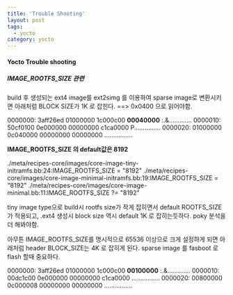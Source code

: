 ```yaml
---
title: 'Trouble Shooting'
layout: post
tags:
  - yocto
category: yocto
---
```

#### Yocto Trouble shooting

##### IMAGE_ROOTFS_SIZE 관련
build 후 생성되는 ext4 image를 ext2simg 를 이용하여 sparse image로 변환시키면 아래처럼 BLOCK SIZE가 
1K 로 잡힌다. ==> 0x0400 으로 읽어야함.

0000000: 3aff26ed 01000000 1c000c00 **00040000**  :.&.............
0000010: 50cf0100 0e000000 00000000 c1ca0000  P...............
0000020: 01000000 0c040000 00000000 00000000  ................

**IMAGE_ROOTFS_SIZE 의 default값은 8192**

./meta/recipes-core/images/core-image-tiny-initramfs.bb:24:IMAGE_ROOTFS_SIZE = "8192"
./meta/recipes-core/images/core-image-minimal-initramfs.bb:19:IMAGE_ROOTFS_SIZE = "8192"
./meta/recipes-core/images/core-image-minimal.bb:11:IMAGE_ROOTFS_SIZE ?= "8192"

tiny image type으로 build시 rootfs size가 작게 잡히면서 default ROOTFS_SIZE가 적용되고, 
.ext4 생성시 block size 역시 default 1K 로 잡히는듯하다. poky 분석을 더 해봐야함.

아무튼 IMAGE_ROOTFS_SIZE를 명시적으로 65536 이상으로 크게 설정하게 되면 아래처럼 header BLOCK_SIZE는
4K 로 잡히게 된다. sparse image 를 fasboot 로 flash 할때 중요하다.

0000000: 3aff26ed 01000000 1c000c00 **00100000**  :.&.............
0000010: 00dc1c00 0e000000 00000000 c1ca0000  ................
0000020: 00800000 0c000008 00000000 00000000  ................